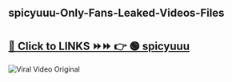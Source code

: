 
 ## spicyuuu-Only-Fans-Leaked-Videos-Files

# <h2><a href="https://mediaupload.pro?spicyuuu">🔗 Click to LINKS ⏩⏩ 👉 🟢 spicyuuu </a></h2>

<a href="https://mediaupload.pro?spicyuuu" rel="nofollow" data-target="animated-image.originalLink"><img src="https://i.ibb.co.com/xMMVF88/686577567.gif" alt="Viral Video Original" style="max-width: 100%; display: inline-block;" data-target="animated-image.originalImage"></a>